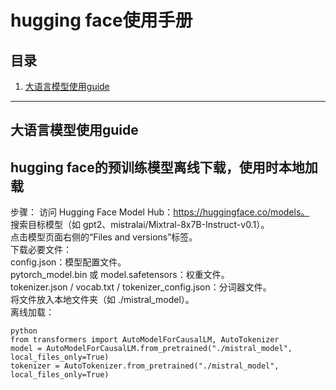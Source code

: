 # hugging face使用手册

## 目录
1. [大语言模型使用guide](#大语言模型使用guide)


---


## 大语言模型使用guide
## hugging face的预训练模型离线下载，使用时本地加载
步骤： 
访问 Hugging Face Model Hub：https://huggingface.co/models。   
搜索目标模型（如 gpt2、mistralai/Mixtral-8x7B-Instruct-v0.1）。  
点击模型页面右侧的“Files and versions”标签。  
下载必要文件：  
config.json：模型配置文件。  
pytorch_model.bin 或 model.safetensors：权重文件。  
tokenizer.json / vocab.txt / tokenizer_config.json：分词器文件。  
将文件放入本地文件夹（如 ./mistral_model）。  
离线加载：  
```
python
from transformers import AutoModelForCausalLM, AutoTokenizer
model = AutoModelForCausalLM.from_pretrained("./mistral_model", local_files_only=True)
tokenizer = AutoTokenizer.from_pretrained("./mistral_model", local_files_only=True)
```




